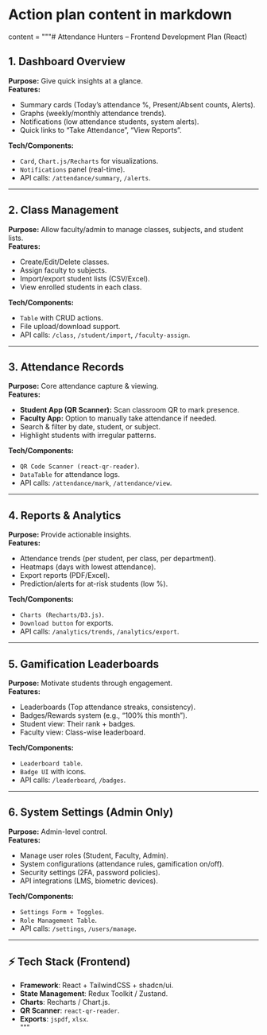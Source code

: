# Action plan content in markdown
content = """# Attendance Hunters – Frontend Development Plan (React)

## 1. Dashboard Overview
**Purpose:** Give quick insights at a glance.  
**Features:**  
- Summary cards (Today’s attendance %, Present/Absent counts, Alerts).  
- Graphs (weekly/monthly attendance trends).  
- Notifications (low attendance students, system alerts).  
- Quick links to “Take Attendance”, “View Reports”.  

**Tech/Components:**  
- `Card`, `Chart.js/Recharts` for visualizations.  
- `Notifications` panel (real-time).  
- API calls: `/attendance/summary`, `/alerts`.  

---

## 2. Class Management
**Purpose:** Allow faculty/admin to manage classes, subjects, and student lists.  
**Features:**  
- Create/Edit/Delete classes.  
- Assign faculty to subjects.  
- Import/export student lists (CSV/Excel).  
- View enrolled students in each class.  

**Tech/Components:**  
- `Table` with CRUD actions.  
- File upload/download support.  
- API calls: `/class`, `/student/import`, `/faculty-assign`.  

---

## 3. Attendance Records
**Purpose:** Core attendance capture & viewing.  
**Features:**  
- **Student App (QR Scanner):** Scan classroom QR to mark presence.  
- **Faculty App:** Option to manually take attendance if needed.  
- Search & filter by date, student, or subject.  
- Highlight students with irregular patterns.  

**Tech/Components:**  
- `QR Code Scanner (react-qr-reader)`.  
- `DataTable` for attendance logs.  
- API calls: `/attendance/mark`, `/attendance/view`.  

---

## 4. Reports & Analytics
**Purpose:** Provide actionable insights.  
**Features:**  
- Attendance trends (per student, per class, per department).  
- Heatmaps (days with lowest attendance).  
- Export reports (PDF/Excel).  
- Prediction/alerts for at-risk students (low %).  

**Tech/Components:**  
- `Charts (Recharts/D3.js)`.  
- `Download button` for exports.  
- API calls: `/analytics/trends`, `/analytics/export`.  

---

## 5. Gamification Leaderboards
**Purpose:** Motivate students through engagement.  
**Features:**  
- Leaderboards (Top attendance streaks, consistency).  
- Badges/Rewards system (e.g., “100% this month”).  
- Student view: Their rank + badges.  
- Faculty view: Class-wise leaderboard.  

**Tech/Components:**  
- `Leaderboard table`.  
- `Badge UI` with icons.  
- API calls: `/leaderboard`, `/badges`.  

---

## 6. System Settings (Admin Only)
**Purpose:** Admin-level control.  
**Features:**  
- Manage user roles (Student, Faculty, Admin).  
- System configurations (attendance rules, gamification on/off).  
- Security settings (2FA, password policies).  
- API integrations (LMS, biometric devices).  

**Tech/Components:**  
- `Settings Form + Toggles`.  
- `Role Management Table`.  
- API calls: `/settings`, `/users/manage`.  

---

## ⚡ Tech Stack (Frontend)
- **Framework**: React + TailwindCSS + shadcn/ui.  
- **State Management**: Redux Toolkit / Zustand.  
- **Charts**: Recharts / Chart.js.  
- **QR Scanner**: `react-qr-reader`.  
- **Exports**: `jspdf`, `xlsx`.  
"""
